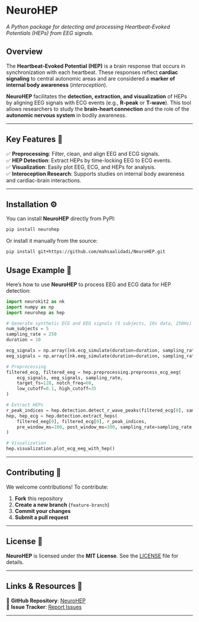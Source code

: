 # **NeuroHEP**

*A Python package for detecting and processing Heartbeat-Evoked Potentials (HEPs) from EEG signals.*

## **Overview**

The **Heartbeat-Evoked Potential (HEP)** is a brain response that occurs in synchronization with each heartbeat. These responses reflect **cardiac signaling** to central autonomic areas and are considered a **marker of internal body awareness** (*interoception*).

**NeuroHEP** facilitates the **detection, extraction, and visualization** of HEPs by aligning EEG signals with ECG events (e.g., **R-peak** or **T-wave**). This tool allows researchers to study the **brain-heart connection** and the role of the **autonomic nervous system** in bodily awareness.

---

## **Key Features** 🚀

✅ **Preprocessing**: Filter, clean, and align EEG and ECG signals.\
✅ **HEP Detection**: Extract HEPs by time-locking EEG to ECG events.\
✅ **Visualization**: Easily plot EEG, ECG, and HEPs for analysis.\
✅ **Interoception Research**: Supports studies on internal body awareness and cardiac-brain interactions.

---

## **Installation** ⚙️

You can install **NeuroHEP** directly from PyPI:

```bash
pip install neurohep
```

Or install it manually from the source:

```bash
pip install git+https://github.com/mahsaalidadi/NeuroHEP.git
```

## **Usage Example** 🧠

Here’s how to use **NeuroHEP** to process EEG and ECG data for HEP detection:

```python
import neurokit2 as nk
import numpy as np
import neurohep as hep

# Generate synthetic ECG and EEG signals (5 subjects, 10s data, 250Hz)
num_subjects = 5
sampling_rate = 250  
duration = 10  

ecg_signals = np.array([nk.ecg_simulate(duration=duration, sampling_rate=sampling_rate, heart_rate=70) for _ in range(num_subjects)])
eeg_signals = np.array([nk.eeg_simulate(duration=duration, sampling_rate=sampling_rate, noise=0.1) for _ in range(num_subjects)])

# Preprocessing
filtered_ecg, filtered_eeg = hep.preprocessing.preprocess_ecg_eeg(
    ecg_signals, eeg_signals, sampling_rate,
    target_fs=128, notch_freq=60,
    low_cutoff=0.1, high_cutoff=35
)

# Extract HEPs
r_peak_indices = hep.detection.detect_r_wave_peaks(filtered_ecg[0], sampling_rate)
hep, hep_ecg = hep.detection.extract_heps(
    filtered_eeg[0], filtered_ecg[0], r_peak_indices,
    pre_window_ms=100, post_window_ms=300, sampling_rate=sampling_rate
)

# Visualization
hep.visualization.plot_ecg_eeg_with_hep()
```

---

## **Contributing** 🤝

We welcome contributions! To contribute:

1. **Fork** this repository
2. **Create a new branch** (`feature-branch`)
3. **Commit your changes**
4. **Submit a pull request**

---

## **License** 📜

**NeuroHEP** is licensed under the **MIT License**. See the [LICENSE](https://github.com/mahsaalidadi/NeuroHEP/blob/master/LICENSE.txt) file for details.

---

## **Links & Resources** 🔗

📌 **GitHub Repository**: [NeuroHEP](https://github.com/mahsaalidadi/NeuroHEP)\
📌 **Issue Tracker**: [Report Issues](https://github.com/mahsaalidadi/NeuroHEP/issues)

---


